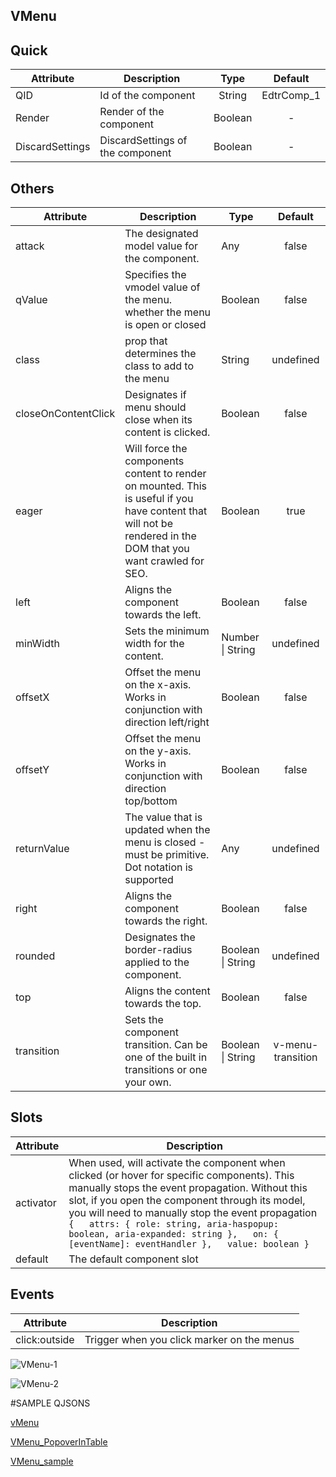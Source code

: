## VMenu

## Quick

| Attribute       | Description                      |  Type   |  Default   |
| --------------- | -------------------------------- | :-----: | :--------: |
| QID             | Id of the component              | String  | EdtrComp_1 |
| Render          | Render of the component          | Boolean |     -      |
| DiscardSettings | DiscardSettings of the component | Boolean |     -      |



## Others

| Attribute           | Description                                                  | Type              |      Default      |
| ------------------- | ------------------------------------------------------------ | ----------------- | :---------------: |
| attack              | The designated model value for the component.                | Any               |       false       |
| qValue              | Specifies the vmodel value of the menu. whether the menu is open or closed | Boolean           |       false       |
| class               | prop that determines the class to add to the menu            | String            |     undefined     |
| closeOnContentClick | Designates if menu should close when its content is clicked. | Boolean           |       false       |
| eager               | Will force the components content to render on mounted. This is useful if you have content that will not be rendered in the DOM that you want crawled for SEO. | Boolean           |       true        |
| left                | Aligns the component towards the left.                       | Boolean           |       false       |
| minWidth            | Sets the minimum width for the content.                      | Number \| String  |     undefined     |
| offsetX             | Offset the menu on the x-axis. Works in conjunction with direction left/right | Boolean           |       false       |
| offsetY             | Offset the menu on the y-axis. Works in conjunction with direction top/bottom | Boolean           |       false       |
| returnValue         | The value that is updated when the menu is closed - must be primitive. Dot notation is supported | Any               |     undefined     |
| right               | Aligns the component towards the right.                      | Boolean           |       false       |
| rounded             | Designates the border-radius applied to the component.       | Boolean \| String |     undefined     |
| top                 | Aligns the content towards the top.                          | Boolean           |       false       |
| transition          | Sets the component transition. Can be one of the built in transitions or one your own. | Boolean \| String | v-menu-transition |



## Slots

| Attribute | Description                                                  |
| --------- | ------------------------------------------------------------ |
| activator | When used, will activate the component when clicked (or hover for specific components). This manually stops the event propagation. Without this slot, if you open the component through its model, you will need to manually stop the event propagation `{   attrs: { role: string, aria-haspopup: boolean, aria-expanded: string },   on: { [eventName]: eventHandler },   value: boolean }` |
| default   | The default component slot                                   |



## Events

| Attribute     | Description                                |
| ------------- | ------------------------------------------ |
| click:outside | Trigger when you click marker on the menus |




![VMenu-1](https://cdn.softtech.com.tr/ngsp-quick/nemo/dev/mdImages/VMenu/VMenu-1.png)

![VMenu-2](https://cdn.softtech.com.tr/ngsp-quick/nemo/dev/mdImages/VMenu/VMenu-2.png)


#SAMPLE QJSONS

<a href="https://studio.onplateau.com/quick/?q=/quick/qjsons/vMenu.qjson"  target="_blank">vMenu</a>

<a href="https://studio.onplateau.com/quick/?q=/quick/qjsons/VMenu_PopoverInTable.qjson"  target="_blank">VMenu_PopoverInTable</a>

<a href="https://studio.onplateau.com/quick/?q=/quick/qjsons/VMenu_sample.qjson"  target="_blank">VMenu_sample</a>
